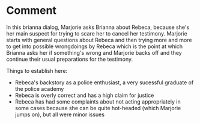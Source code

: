 # Comment

In this brianna dialog, Marjorie asks Brianna about Rebeca, because she's her main suspect for trying to scare her to cancel her testimony. Marjorie starts with general questions about Rebeca and then trying more and more to get into possible wrongdoings by Rebeca which is the point at which Brianna asks her if something's wrong and Marjorie backs off and they continue their usual preparations for the testimony.

Things to establish here:

* Rebeca's backstory as a police enthusiast, a very sucessful graduate of the police academy
* Rebeca is overly correct and has a high claim for justice
* Rebeca has had some complaints about not acting appropriately in some cases because she can be quite hot-headed (which Marjorie jumps on), but all were minor issues

